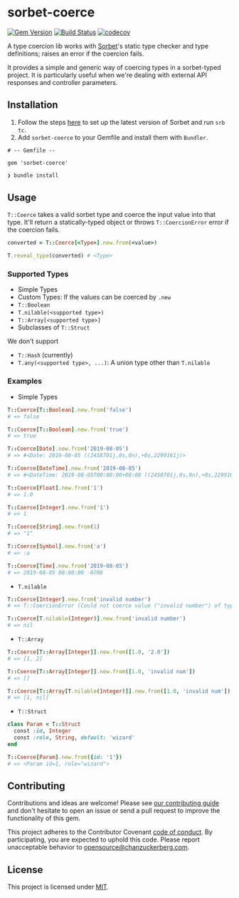 # sorbet-coerce
[![Gem Version](https://badge.fury.io/rb/sorbet-coerce.svg)](https://badge.fury.io/rb/sorbet-coerce)
[![Build Status](https://travis-ci.com/chanzuckerberg/sorbet-coerce.svg?branch=master)](https://travis-ci.com/chanzuckerberg/sorbet-coerce)
[![codecov](https://codecov.io/gh/chanzuckerberg/sorbet-coerce/branch/master/graph/badge.svg)](https://codecov.io/gh/chanzuckerberg/sorbet-coerce)

A type coercion lib works with [Sorbet](https://sorbet.org)'s static type checker and type definitions; raises an error if the coercion fails.

It provides a simple and generic way of coercing types in a sorbet-typed project. It is particularly useful when we're dealing with external API responses and controller parameters.

## Installation
1. Follow the steps [here](https://sorbet.org/docs/adopting) to set up the latest version of Sorbet and run `srb tc`.
2. Add `sorbet-coerce` to your Gemfile and install them with `Bundler`.
```
# -- Gemfile --

gem 'sorbet-coerce'
```

```sh
❯ bundle install
```

## Usage

`T::Coerce` takes a valid sorbet type and coerce the input value into that type. It'll return a statically-typed object or throws `T::CoercionError` error if the coercion fails.
```ruby
converted = T::Coerce[<Type>].new.from(<value>)

T.reveal_type(converted) # <Type>
```



### Supported Types
- Simple Types
- Custom Types: If the values can be coerced by `.new`
- `T::Boolean`
- `T.nilable(<supported type>)`
- `T::Array[<supported type>]`
- Subclasses of `T::Struct`

We don't support
- `T::Hash` (currently)
- `T.any(<supported type>, ...)`: A union type other than `T.nilable`

### Examples
- Simple Types

```ruby
T::Coerce[T::Boolean].new.from('false')
# => false

T::Coerce[T::Boolean].new.from('true')
# => true

T::Coerce[Date].new.from('2019-08-05')
# => #<Date: 2019-08-05 ((2458701j,0s,0n),+0s,2299161j)>

T::Coerce[DateTime].new.from('2019-08-05')
# => #<DateTime: 2019-08-05T00:00:00+00:00 ((2458701j,0s,0n),+0s,2299161j)>

T::Coerce[Float].new.from('1')
# => 1.0

T::Coerce[Integer].new.from('1')
# => 1

T::Coerce[String].new.from(1)
# => "1"

T::Coerce[Symbol].new.from('a')
# => :a

T::Coerce[Time].new.from('2019-08-05')
# => 2019-08-05 00:00:00 -0700
```

- `T.nilable`

```ruby
T::Coerce[Integer].new.from('invalid number')
# => T::CoercionError (Could not coerce value ("invalid number") of type (String) to desired type (Integer))

T::Coerce[T.nilable(Integer)].new.from('invalid number')
# => nil
```

- `T::Array`

```ruby
T::Coerce[T::Array[Integer]].new.from([1.0, '2.0'])
# => [1, 2]

T::Coerce[T::Array[Integer]].new.from([1.0, 'invalid num'])
# => []

T::Coerce[T::Array[T.nilable(Integer)]].new.from([1.0, 'invalid num'])
# => [1, nil]
```

- `T::Struct`

```ruby
class Param < T::Struct
  const :id, Integer
  const :role, String, default: 'wizard'
end

T::Coerce[Param].new.from({id: '1'})
# => <Param id=1, role="wizard">
```

## Contributing

Contributions and ideas are welcome! Please see [our contributing guide](CONTRIBUTING.md) and don't hesitate to open an issue or send a pull request to improve the functionality of this gem.

This project adheres to the Contributor Covenant [code of conduct](https://github.com/chanzuckerberg/.github/tree/master/CODE_OF_CONDUCT.md). By participating, you are expected to uphold this code. Please report unacceptable behavior to opensource@chanzuckerberg.com.

## License

This project is licensed under [MIT](https://github.com/chanzuckerberg/sorbet-coerce/blob/master/LICENSE).
